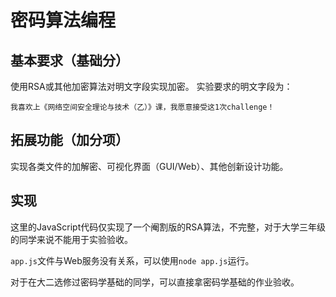 # 密码算法编程
## 基本要求（基础分）
使用RSA或其他加密算法对明文字段实现加密。
实验要求的明文字段为：

```
我喜欢上《网络空间安全理论与技术（乙）》课，我愿意接受这1次challenge！
```

## 拓展功能（加分项）
实现各类文件的加解密、可视化界面（GUI/Web）、其他创新设计功能。

## 实现
这里的JavaScript代码仅实现了一个阉割版的RSA算法，不完整，对于大学三年级的同学来说不能用于实验验收。

`app.js`文件与Web服务没有关系，可以使用`node app.js`运行。

对于在大二选修过密码学基础的同学，可以直接拿密码学基础的作业验收。